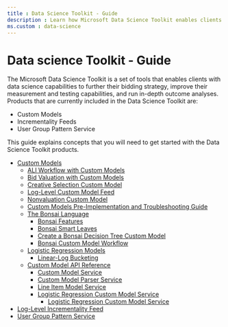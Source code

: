 ```yaml
---
title : Data Science Toolkit - Guide
description : Learn how Microsoft Data Science Toolkit enables clients with data science capabilities to further their bidding strategy, improve their measurement and testing capabilities, and run in-depth outcome analyses. 
ms.custom : data-science
---
```



# Data science Toolkit - Guide

The Microsoft Data Science Toolkit is a set of tools
that enables clients with data science capabilities to further their
bidding strategy, improve their measurement and testing capabilities,
and run in-depth outcome analyses. Products that are currently included
in the Data Science Toolkit are: 

- Custom Models
- Incrementality Feeds
- User Group Pattern Service

This guide explains concepts that you will need to get started with the
Data Science Toolkit products.

- [Custom Models](ali-workflow-with-custom-models.md)
  - [ALI Workflow with Custom Models](ali-workflow-with-custom-models.md)
  - [Bid Valuation with Custom Models](bid-valuation-with-custom-models.md)
  - [Creative Selection Custom Model](creative-selection-custom-model.md)
  - [Log-Level Custom Model Feed](log-level-custom-model-feed.md)
  - [Nonvaluation Custom Model](nonvaluation-custom-model.md)
  - [Custom Models Pre-Implementation and Troubleshooting
    Guide](custom-models-pre-implementation-and-troubleshooting-guide.md)
  - [The Bonsai Language](the-bonsai-language.md)
    - [Bonsai Features](bonsai-language-features.md)
    - [Bonsai Smart Leaves](bonsai-smart-leaves.md)
    - [Create a Bonsai Decision Tree Custom Model](create-a-bonsai-decision-tree-custom-model.md)
    - [Bonsai Custom Model Workflow](bonsai-custom-model-workflow.md)
  - [Logistic Regression Models](logistic-regression-models.md)
    - [Linear-Log Bucketing](linear-log-bucketing.md)
  - [Custom Model API Reference](custom-model-api-reference.md)
    - [Custom Model Service](custom-model-service.md)
    - [Custom Model Parser Service](custom-model-parser-service.md)
    - [Line Item Model Service](line-item-model-service.md)
    - [Logistic Regression Custom Model Service](logistic-regression-custom-model-service.md)
      - [Logistic Regression Custom Model Service](logistic-regression-model-api-resources.md)
- [Log-Level Incrementality Feed](log-level-incrementality-feed.md)
- [User Group Pattern Service](../digital-platform-api/user-group-pattern-service.md)
